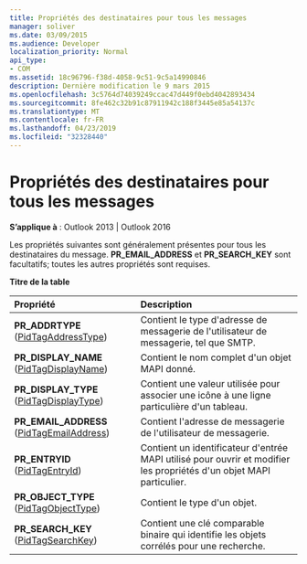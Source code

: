 ```yaml
---
title: Propriétés des destinataires pour tous les messages
manager: soliver
ms.date: 03/09/2015
ms.audience: Developer
localization_priority: Normal
api_type:
- COM
ms.assetid: 18c96796-f38d-4058-9c51-9c5a14990846
description: Dernière modification le 9 mars 2015
ms.openlocfilehash: 3c5764d74039249ccac47d449f0ebd4042893434
ms.sourcegitcommit: 8fe462c32b91c87911942c188f3445e85a54137c
ms.translationtype: MT
ms.contentlocale: fr-FR
ms.lasthandoff: 04/23/2019
ms.locfileid: "32328440"
---
```

# <a name="recipient-properties-for-all-messages"></a>Propriétés des destinataires pour tous les messages

  
  
**S’applique à** : Outlook 2013 | Outlook 2016 
  
Les propriétés suivantes sont généralement présentes pour tous les destinataires du message. **PR_EMAIL_ADDRESS** et **PR_SEARCH_KEY** sont facultatifs; toutes les autres propriétés sont requises. 
  
**Titre de la table**

|**Propriété**|**Description**|
|:-----|:-----|
|**PR_ADDRTYPE** ([PidTagAddressType](pidtagaddresstype-canonical-property.md))  <br/> |Contient le type d'adresse de messagerie de l'utilisateur de messagerie, tel que SMTP.  <br/> |
|**PR_DISPLAY_NAME** ([PidTagDisplayName](pidtagdisplayname-canonical-property.md))  <br/> |Contient le nom complet d'un objet MAPI donné.  <br/> |
|**PR_DISPLAY_TYPE** ([PidTagDisplayType](pidtagdisplaytype-canonical-property.md))  <br/> |Contient une valeur utilisée pour associer une icône à une ligne particulière d'un tableau.  <br/> |
|**PR_EMAIL_ADDRESS** ([PidTagEmailAddress](pidtagemailaddress-canonical-property.md))  <br/> |Contient l'adresse de messagerie de l'utilisateur de messagerie.  <br/> |
|**PR_ENTRYID** ([PidTagEntryId](pidtagentryid-canonical-property.md))  <br/> |Contient un identificateur d'entrée MAPI utilisé pour ouvrir et modifier les propriétés d'un objet MAPI particulier.  <br/> |
|**PR_OBJECT_TYPE** ([PidTagObjectType](pidtagobjecttype-canonical-property.md))  <br/> |Contient le type d'un objet.  <br/> |
|**PR_SEARCH_KEY** ([PidTagSearchKey](pidtagsearchkey-canonical-property.md))  <br/> |Contient une clé comparable binaire qui identifie les objets corrélés pour une recherche.  <br/> |
   

